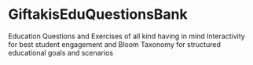 # GiftakisEduQuestionsBank
Education Questions and Exercises of all kind having in mind Interactivity for best student engagement and Bloom Taxonomy for structured educational goals and scenarios
